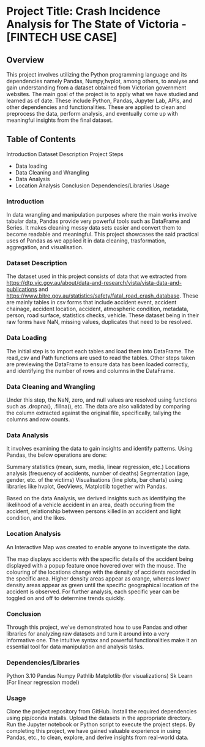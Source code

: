 # Project Title: Crash Incidence Analysis for The State of Victoria - [FINTECH USE CASE]

## Overview

This project involves utilizing the Python programming language and its dependencies namely Pandas, Numpy,hvplot, among others, to analyse and gain understanding from a dataset obtained from Victorian government websites. The main goal of the project is to apply what we have studied and learned as of date. These include Python, Pandas, Jupyter Lab, APIs, and other dependencies and functionalities. These are applied to clean and preprocess the data, perform analysis, and eventually come up with meaningful insights from the final dataset.

## Table of Contents

Introduction
Dataset Description
Project Steps
 - Data loading
 - Data Cleaning and Wrangling
 - Data Analysis
 - Location Analysis
Conclusion
Dependencies/Libraries
Usage

### Introduction

In data wrangling and manipulation purposes where the main works involve tabular data, Pandas provide very powerful tools such as DataFrame and Series. It makes cleaning messy data sets easier and convert them to become readable and meaningful. This project showcases the said practical uses of Pandas as we applied it in data cleaning, trasformation, aggregation, and visualisation.

### Dataset Description

The dataset used in this project consists of data that we extracted from https://dtp.vic.gov.au/about/data-and-research/vista/vista-data-and-publications and https://www.bitre.gov.au/statistics/safety/fatal_road_crash_database. These are mainly tables in csv forms that include accident event, accident chainage, accident location, accident, atmospheric condition, metadata, person, road surface, statistics checks, vehicle. These dataset being in their raw forms have NaN, missing values, duplicates that need to be resolved.

### Data Loading

The initial step is to import each tables and load them into DataFrame. The read_csv and Path functions are used to read the tables. Other steps taken are previewing the DataFrame to ensure data has been loaded correctly, and identifying the number of rows and columns in the DataFrame.

### Data Cleaning and Wrangling

Under this step, the NaN, zero, and null values are resolved using functions such as .dropna(), .fillna(), etc. The data are also validated by comparing the column extracted against the original file, specifically, tallying the columns and row counts.

### Data Analysis

It involves examining the data to gain insights and identify patterns. Using Pandas, the below operations are done:

Summary statistics (mean, sum, media, linear regression, etc.)
Locations analysis (frequency of accidents, number of deaths)
Segmentation (age, gender, etc. of the victims)
Visualisations (line plots, bar charts) using libraries like hvplot, GeoViews, Matplotlib together with Pandas.

Based on the data Analysis, we derived insights such as identifying the likelihood of a vehicle accident in an area, death occuring from the accident, relationship between persons killed in an accident and light condition, and the likes.   

### Location Analysis

An Interactive Map was created to enable anyone to investigate the data.

The map displays accidents with the specific details of the accident being displayed with a popup feature once hovered over with the mouse. The colouring of the locations change with the density of accidents recorded in the specific area. Higher density areas appear as orange, whereas lower density areas appear as green until the specific geographical location of the accident is observed. For further analysis, each specific year can be toggled on and off to determine trends quickly.

### Conclusion

Through this project, we've demonstrated how to use Pandas and other libraries for analyzing raw datasets and turn it around into a very informative one. The intuitive syntax and powerful functionalities make it an essential tool for data manipulation and analysis tasks.

### Dependencies/Libraries

Python 3.10
Pandas
Numpy
Pathlib
Matplotlib (for visualizations)
Sk Learn (For linear regression model)

### Usage

Clone the project repository from GitHub.
Install the required dependencies using pip/conda installs.
Upload the datasets in the appropriate directory.
Run the Jupyter notebook or Python script to execute the project steps.
By completing this project, we have gained valuable experience in using Pandas, etc., to clean, explore, and derive insights from real-world data. 



